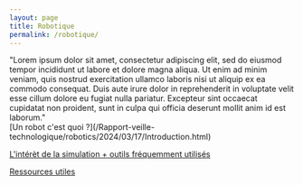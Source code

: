```yaml
---
layout: page
title: Robotique
permalink: /robotique/
---
```

<link rel="stylesheet" href="https://picorba.github.io/Rapport-veille-technologique/assets/css/theme_dark.css">
<div class="texte">
"Lorem ipsum dolor sit amet, consectetur adipiscing elit, sed do eiusmod tempor incididunt ut labore et dolore magna aliqua. Ut enim ad minim veniam, quis nostrud exercitation ullamco laboris nisi ut aliquip ex ea commodo consequat. Duis aute irure dolor in reprehenderit in voluptate velit esse cillum dolore eu fugiat nulla pariatur. Excepteur sint occaecat cupidatat non proident, sunt in culpa qui officia deserunt mollit anim id est laborum."
</div>
[Un robot c'est quoi ?](/Rapport-veille-technologique/robotics/2024/03/17/Introduction.html)

[L'intérèt de la simulation + outils fréquemment utilisés](/Rapport-veille-technologique/robotics/2024/03/17/simulation.html)

[Ressources utiles](/Rapport-veille-technologique/robotics/2024/03/17/ressources.html)